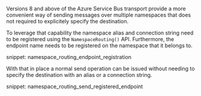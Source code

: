 Versions 8 and above of the Azure Service Bus transport provide a more convenient way of sending messages over multiple namespaces that does not required to explicitely specify the destination.

To leverage that capability the namespace alias and connection string need to be registered using the `NamespaceRouting()` API. Furthermore, the endpoint name needs to be registered on the namespace that it belongs to.

snippet: namespace_routing_endpoint_registration

With that in place a normal send operation can be issued without needing to specify the destination with an alias or a connection string.

snippet: namespace_routing_send_registered_endpoint